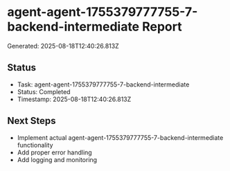# agent-agent-1755379777755-7-backend-intermediate Report

Generated: 2025-08-18T12:40:26.813Z

## Status
- Task: agent-agent-1755379777755-7-backend-intermediate
- Status: Completed
- Timestamp: 2025-08-18T12:40:26.813Z

## Next Steps
- Implement actual agent-agent-1755379777755-7-backend-intermediate functionality
- Add proper error handling
- Add logging and monitoring

